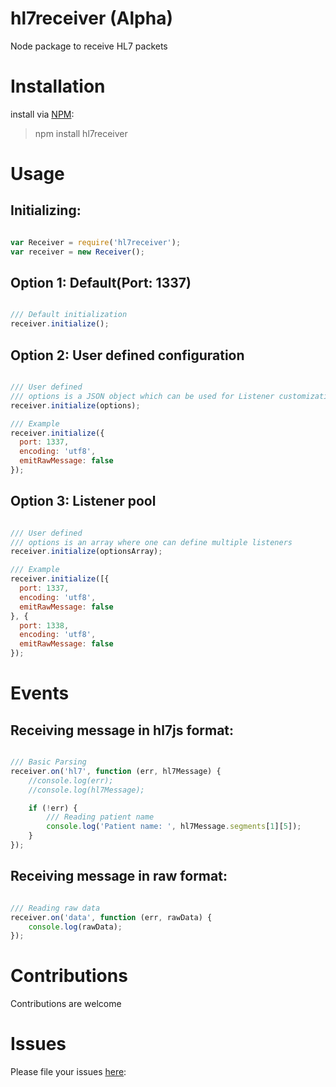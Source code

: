 # hl7receiver (Alpha)
Node package to receive HL7 packets


# Installation
install via [NPM](https://www.npmjs.com/):
> npm install hl7receiver

# Usage
## Initializing:
```javascript

var Receiver = require('hl7receiver');
var receiver = new Receiver();

```

## Option 1: Default(Port: 1337)
```javascript

/// Default initialization
receiver.initialize();

```

## Option 2: User defined configuration
```javascript

/// User defined
/// options is a JSON object which can be used for Listener customization
receiver.initialize(options);

/// Example
receiver.initialize({
  port: 1337,
  encoding: 'utf8',
  emitRawMessage: false
});

```

## Option 3: Listener pool
```javascript

/// User defined
/// options is an array where one can define multiple listeners
receiver.initialize(optionsArray);

/// Example
receiver.initialize([{
  port: 1337,
  encoding: 'utf8',
  emitRawMessage: false
}, {
  port: 1338,
  encoding: 'utf8',
  emitRawMessage: false
});

```

# Events
## Receiving message in hl7js format:
```javascript

/// Basic Parsing
receiver.on('hl7', function (err, hl7Message) {
    //console.log(err);
    //console.log(hl7Message);

    if (!err) {
        /// Reading patient name
        console.log('Patient name: ', hl7Message.segments[1][5]);
    }
});

```

## Receiving message in raw format:
```javascript

/// Reading raw data
receiver.on('data', function (err, rawData) {
    console.log(rawData);
});

```


# Contributions
Contributions are welcome
    
# Issues 
Please file your issues [here](https://github.com/rameshrr/hl7receiver/issues):